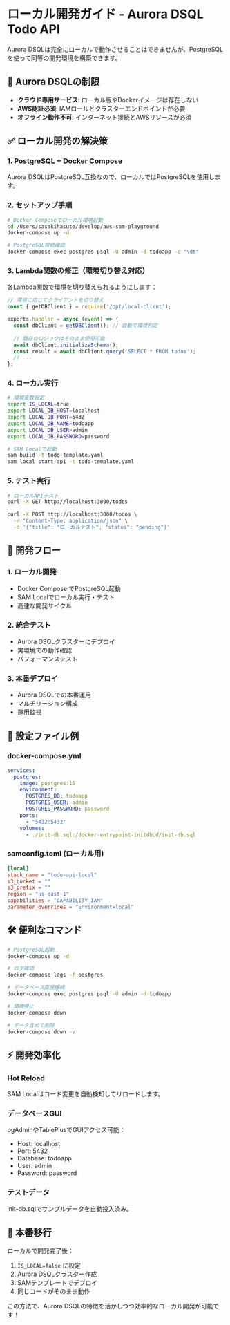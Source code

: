 # ローカル開発ガイド - Aurora DSQL Todo API

Aurora DSQLは完全にローカルで動作させることはできませんが、PostgreSQLを使って同等の開発環境を構築できます。

## 🚫 Aurora DSQLの制限

- **クラウド専用サービス**: ローカル版やDockerイメージは存在しない
- **AWS認証必須**: IAMロールとクラスターエンドポイントが必要
- **オフライン動作不可**: インターネット接続とAWSリソースが必須

## ✅ ローカル開発の解決策

### 1. PostgreSQL + Docker Compose

Aurora DSQLはPostgreSQL互換なので、ローカルではPostgreSQLを使用します。

### 2. セットアップ手順

```bash
# Docker Composeでローカル環境起動
cd /Users/sasakihasuto/develop/aws-sam-playground
docker-compose up -d

# PostgreSQL接続確認
docker-compose exec postgres psql -U admin -d todoapp -c "\dt"
```

### 3. Lambda関数の修正（環境切り替え対応）

各Lambda関数で環境を切り替えられるようにします：

```javascript
// 環境に応じてクライアントを切り替え
const { getDBClient } = require('/opt/local-client');

exports.handler = async (event) => {
  const dbClient = getDBClient(); // 自動で環境判定
  
  // 既存のロジックはそのまま使用可能
  await dbClient.initializeSchema();
  const result = await dbClient.query('SELECT * FROM todos');
  // ...
};
```

### 4. ローカル実行

```bash
# 環境変数設定
export IS_LOCAL=true
export LOCAL_DB_HOST=localhost
export LOCAL_DB_PORT=5432
export LOCAL_DB_NAME=todoapp
export LOCAL_DB_USER=admin
export LOCAL_DB_PASSWORD=password

# SAM Localで起動
sam build -t todo-template.yaml
sam local start-api -t todo-template.yaml
```

### 5. テスト実行

```bash
# ローカルAPIテスト
curl -X GET http://localhost:3000/todos

curl -X POST http://localhost:3000/todos \
  -H "Content-Type: application/json" \
  -d '{"title": "ローカルテスト", "status": "pending"}'
```

## 🔄 開発フロー

### 1. **ローカル開発**
- Docker Compose でPostgreSQL起動
- SAM Localでローカル実行・テスト
- 高速な開発サイクル

### 2. **統合テスト**
- Aurora DSQLクラスターにデプロイ
- 実環境での動作確認
- パフォーマンステスト

### 3. **本番デプロイ**
- Aurora DSQLでの本番運用
- マルチリージョン構成
- 運用監視

## 📝 設定ファイル例

### docker-compose.yml
```yaml
services:
  postgres:
    image: postgres:15
    environment:
      POSTGRES_DB: todoapp
      POSTGRES_USER: admin
      POSTGRES_PASSWORD: password
    ports:
      - "5432:5432"
    volumes:
      - ./init-db.sql:/docker-entrypoint-initdb.d/init-db.sql
```

### samconfig.toml (ローカル用)
```toml
[local]
stack_name = "todo-api-local"
s3_bucket = ""
s3_prefix = ""
region = "us-east-1"
capabilities = "CAPABILITY_IAM"
parameter_overrides = "Environment=local"
```

## 🛠️ 便利なコマンド

```bash
# PostgreSQL起動
docker-compose up -d

# ログ確認
docker-compose logs -f postgres

# データベース直接接続
docker-compose exec postgres psql -U admin -d todoapp

# 環境停止
docker-compose down

# データ含めて削除
docker-compose down -v
```

## ⚡ 開発効率化

### Hot Reload
SAM Localはコード変更を自動検知してリロードします。

### データベースGUI
pgAdminやTablePlusでGUIアクセス可能：
- Host: localhost
- Port: 5432  
- Database: todoapp
- User: admin
- Password: password

### テストデータ
init-db.sqlでサンプルデータを自動投入済み。

## 🚀 本番移行

ローカルで開発完了後：

1. `IS_LOCAL=false` に設定
2. Aurora DSQLクラスター作成
3. SAMテンプレートでデプロイ
4. 同じコードがそのまま動作

この方法で、Aurora DSQLの特徴を活かしつつ効率的なローカル開発が可能です！